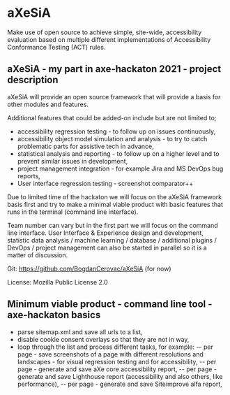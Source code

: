 # aXeSiA
Make use of open source to achieve simple, site-wide, accessibility evaluation based on multiple different implementations of Accessibility Conformance Testing (ACT) rules.

## aXeSiA - my part in axe-hackaton 2021 - project description

aXeSiA will provide an open source framework that will provide a basis for other modules and features.

Additional features that could be added-on include but are not limited to;
- accessibility regression testing - to follow up on issues continuously,
- accessibility object model simulation and analysis - to try to catch problematic parts for assistive tech in advance,
- statistical analysis and reporting - to follow up on a higher level and to prevent similar issues in development,
- project management integration - for example Jira and MS DevOps bug reports,
- User interface regression testing - screenshot comparator++ 
 
Due to limited time of the hackaton we will focus on the aXeSiA framework basis first and try to make a minimal viable product with basic features that runs in the terminal (command line interface).

Team number can vary but in the first part we will focus on the command line interface. User Interface & Experience design and development, statistic data analysis / machine learning / database / additional plugins / DevOps / project management can also be started in parallel so it is a matter of discussion.

Git: https://github.com/BogdanCerovac/aXeSiA (for now)

License: Mozilla Public License 2.0


## Minimum viable product - command line tool - axe-hackaton basics
- parse sitemap.xml and save all urls to a list,
- disable cookie consent overlays so that they are not in way,
- loop through the list and process different tasks, for example:
-- per page - save screenshots of a page with different resolutions and landscapes - for visual regression testing and for accessibility,
-- per page - generate and save aXe core accessibility report,
-- per page - generate and save Lighthouse report (accessibility and also others, like performance),
-- per page - generate and save Siteimprove alfa report,
